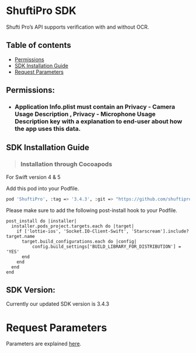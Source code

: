 # ShuftiPro SDK

Shufti Pro’s API supports verification with and without OCR. 
## Table of contents

* [Permissions](#permissions)
* [SDK Installation Guide](#sdk-installation-guide)
* [Request Parameters](#request-parameters)



## Permissions:
* ### Application Info.plist must contain an **Privacy - Camera Usage Description** , **Privacy - Microphone Usage Description** key with a explanation to end-user about how the app uses this data.

## SDK Installation Guide
>### Installation through Cocoapods
   
 For Swift version 4 & 5 <br>

 Add this pod into your Podfile.
```sh
pod 'ShuftiPro', :tag => '3.4.3', :git => "https://github.com/shuftipro/iOS-binary-pod"
```
Please make sure to add the following post-install hook to your Podfile.

```
post_install do |installer|
  installer.pods_project.targets.each do |target|
    if ['lottie-ios', 'Socket.IO-Client-Swift', 'Starscream'].include? target.name
      target.build_configurations.each do |config|
          config.build_settings['BUILD_LIBRARY_FOR_DISTRIBUTION'] = 'YES'
      end
    end
  end
end
```
## SDK Version:
Currently our updated SDK version is 3.4.3
# Request Parameters
Parameters are explained [here](https://github.com/shuftipro/iOS-SDK#auth-keys).
